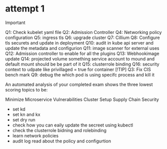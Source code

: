 # attempt 1

> [!IMPORTANT]
> Q1: Check kubelet yaml file
> Q2: Admission Controller
> Q4: Networking policy configuration
> Q5: ingress tls
> Q6: upgrade cluster
> Q7: Cillium
> Q8: Configure tls securets and update in deployment
> Q10: audit in kube api server and update the metadata and configurion
> Q11: image scanner for external uses
> Q12: Admission controller to enable for all the plugins
> Q13: Webhookimage update
> Q14: projected volume something service account to mound and default mount should be be part of it
> Q15: clusterrole binding
> Q16: security context to udpate like privillaged = true for container
> [!TIP]
> Q3: Fix CIS bench mark
> Q9: debug the which pod is using specifc process and kill it

An automated analysis of your completed exam shows the three lowest scoring topics to be:

Minimize Microservice Vulnerabilities
Cluster Setup
Supply Chain Security

- set kd
- set kn and kx
- set dry run
- check how you can eaily update the secreet using kubectl
- check the clusterrole bidning and rolebinding
- learn network policies
- audit log read about the policy and configurtion
